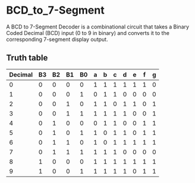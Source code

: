 # BCD_to_7-Segment
A BCD to 7-Segment Decoder is a combinational circuit that takes a Binary Coded Decimal (BCD) input (0 to 9 in binary) and converts it to the corresponding 7-segment display output. 

## Truth table
| Decimal | B3 | B2 | B1 | B0 | a | b | c | d | e | f | g |
|---------|----|----|----|----|---|---|---|---|---|---|---|
| 0       | 0  | 0  | 0  | 0  | 1 | 1 | 1 | 1 | 1 | 1 | 0 |
| 1       | 0  | 0  | 0  | 1  | 0 | 1 | 1 | 0 | 0 | 0 | 0 |
| 2       | 0  | 0  | 1  | 0  | 1 | 1 | 0 | 1 | 1 | 0 | 1 |
| 3       | 0  | 0  | 1  | 1  | 1 | 1 | 1 | 1 | 0 | 0 | 1 |
| 4       | 0  | 1  | 0  | 0  | 0 | 1 | 1 | 0 | 0 | 1 | 1 |
| 5       | 0  | 1  | 0  | 1  | 1 | 0 | 1 | 1 | 0 | 1 | 1 |
| 6       | 0  | 1  | 1  | 0  | 1 | 0 | 1 | 1 | 1 | 1 | 1 |
| 7       | 0  | 1  | 1  | 1  | 1 | 1 | 1 | 0 | 0 | 0 | 0 |
| 8       | 1  | 0  | 0  | 0  | 1 | 1 | 1 | 1 | 1 | 1 | 1 |
| 9       | 1  | 0  | 0  | 1  | 1 | 1 | 1 | 1 | 0 | 1 | 1 |

